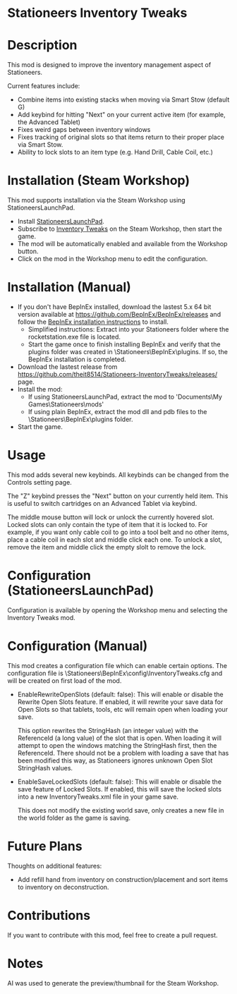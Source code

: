 # Stationeers Inventory Tweaks

# Description

This mod is designed to improve the inventory management aspect of Stationeers.

Current features include:
* Combine items into existing stacks when moving via Smart Stow (default G)
* Add keybind for hitting "Next" on your current active item (for example, the Advanced Tablet)
* Fixes weird gaps between inventory windows
* Fixes tracking of original slots so that items return to their proper place via Smart Stow.
* Ability to lock slots to an item type (e.g. Hand Drill, Cable Coil, etc.)

# Installation (Steam Workshop)

This mod supports installation via the Steam Workshop using StationeersLaunchPad.

* Install [StationeersLaunchPad](https://github.com/StationeersLaunchPad/StationeersLaunchPad). 
* Subscribe to [Inventory Tweaks](https://steamcommunity.com/workshop/filedetails/?id=3573053238) on the Steam Workshop, then start the game.
* The mod will be automatically enabled and available from the Workshop button.
* Click on the mod in the Workshop menu to edit the configuration.

# Installation (Manual)

* If you don't have BepInEx installed, download the lastest 5.x 64 bit version available at https://github.com/BepInEx/BepInEx/releases and follow the [BepInEx installation instructions](https://docs.bepinex.dev/articles/user_guide/installation/index.html) to install.
     - Simplified instructions: Extract into your Stationeers folder where the rocketstation.exe file is located.
     - Start the game once to finish installing BepInEx and verify that the plugins folder was created in \Stationeers\BepInEx\plugins. If so, the BepInEx installation is completed.
* Download the lastest release from https://github.com/theit8514/Stationeers-InventoryTweaks/releases/ page.
* Install the mod:
  * If using StationeersLaunchPad, extract the mod to 'Documents\My Games\Stationeers\mods\'
  * If using plain BepInEx, extract the mod dll and pdb files to the \Stationeers\BepInEx\plugins folder.
* Start the game.

# Usage

This mod adds several new keybinds. All keybinds can be changed from the Controls setting page.

The "Z" keybind presses the "Next" button on your currently held item.
This is useful to switch cartridges on an Advanced Tablet via keybind.

The middle mouse button will lock or unlock the currently hovered slot.
Locked slots can only contain the type of item that it is locked to.
For example, if you want only cable coil to go into a tool belt and no other items,
place a cable coil in each slot and middle click each one.
To unlock a slot, remove the item and middle click the empty slolt to remove the lock.

# Configuration (StationeersLaunchPad)

Configuration is available by opening the Workshop menu and selecting the Inventory Tweaks mod.

# Configuration (Manual)

This mod creates a configuration file which can enable certain options.
The configuration file is \Stationeers\BepInEx\config\InventoryTweaks.cfg and will be created on first load of the mod.

* EnableRewriteOpenSlots (default: false): This will enable or disable the Rewrite Open Slots feature.
  If enabled, it will rewrite your save data for Open Slots so that tablets, tools, etc will remain open when loading your save.
  
  This option rewrites the StringHash (an integer value) with the ReferenceId (a long value) of the slot that is open.
  When loading it will attempt to open the windows matching the StringHash first, then the ReferenceId.
  There should not be a problem with loading a save that has been modified this way, as Stationeers ignores unknown Open Slot StringHash values.
* EnableSaveLockedSlots (default: false): This will enable or disable the save feature of Locked Slots.
  If enabled, this will save the locked slots into a new InventoryTweaks.xml file in your game save.
  
  This does not modify the existing world save, only creates a new file in the world folder as the game is saving.

# Future Plans

Thoughts on additional features:
* Add refill hand from inventory on construction/placement and sort items to inventory on deconstruction.

# Contributions

If you want to contribute with this mod, feel free to create a pull request.

# Notes

AI was used to generate the preview/thumbnail for the Steam Workshop.